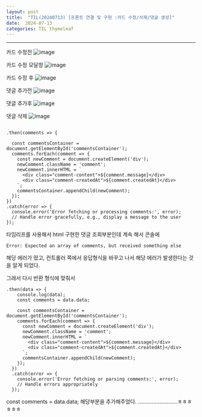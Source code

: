 ```yaml
---
layout: post
title:  "TIL(20240713) [프론트 연결 및 구현 :카드 수정/삭제/댓글 생성]"
date:  2024-07-13
categories: TIL thymeleaf
---
```


----------------------------------------------------------------------------


카드 수정전 
![image](https://github.com/user-attachments/assets/a8992e91-948f-4cc1-bff3-36fae9f33735)

카드 수정 모달창
![image](https://github.com/user-attachments/assets/d9cc6908-4ff3-472c-9075-328e32cdbd7d)

카드 수정 후
![image](https://github.com/user-attachments/assets/33e3c01e-c8cd-4388-918f-8359fc6139ce)

댓글 추가전
![image](https://github.com/user-attachments/assets/fdcb282c-4a77-448a-a259-0325362f3c20)

댓글 추가후
![image](https://github.com/user-attachments/assets/d8a873f2-2ff4-4095-9bf0-7e2680130238)

댓글 삭제
![image](https://github.com/user-attachments/assets/843165a8-d9ab-4873-b59c-8002c4b18b88)


```

.then(comments => {

  const commentsContainer = document.getElementById('commentsContainer');
  comments.forEach(comment => {
    const newComment = document.createElement('div');
    newComment.className = 'comment';
    newComment.innerHTML = `
      <div class="comment-content">${comment.message}</div>
      <div class="comment-createdAt">${comment.createdAt}</div>
    `;
    commentsContainer.appendChild(newComment);
  });
})
.catch(error => {
  console.error('Error fetching or processing comments:', error);
  // Handle error gracefully, e.g., display a message to the user
});

```

타임리프를 사용해서 html 구현한 댓글 조회부분인데
계속 해서 콘솔에 

```
Error: Expected an array of comments, but received something else
```

해당 에러가 떴고, 컨트롤러 쪽에서 응답형식을 바꾸고 나서 해당 에러가 발생한다는 것을 알게 되었다.

그래서 다시 반환 형식에 맞춰서

```
.then(data => {
    console.log(data); 
    const comments = data.data; 

    const commentsContainer = document.getElementById('commentsContainer');
    comments.forEach(comment => {
      const newComment = document.createElement('div');
      newComment.className = 'comment';
      newComment.innerHTML = `
        <div class="comment-content">${comment.message}</div>
        <div class="comment-createdAt">${comment.createdAt}</div>
      `;
      commentsContainer.appendChild(newComment);
    });
  })
  .catch(error => {
    console.error('Error fetching or parsing comments:', error);
    // Handle errors appropriately
  });
```

const comments = data.data; 해당부분을 추가해주었다.
..........................ㅎㅎㅎㅎㅎㅎ